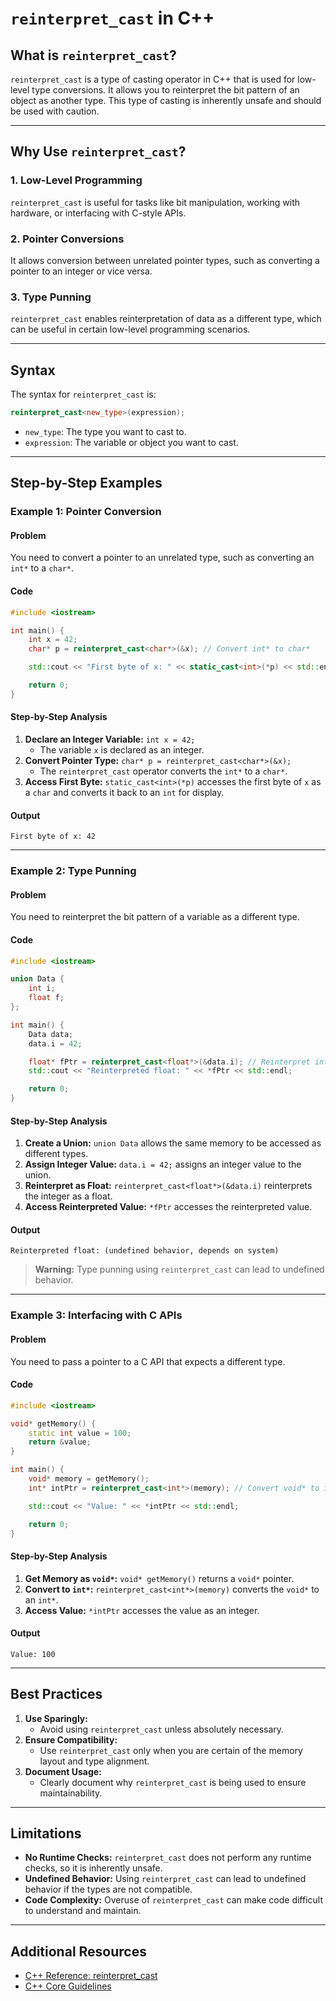 # `reinterpret_cast` in C++

## What is `reinterpret_cast`?

`reinterpret_cast` is a type of casting operator in C++ that is used for low-level type conversions. It allows you to reinterpret the bit pattern of an object as another type. This type of casting is inherently unsafe and should be used with caution.

---

## Why Use `reinterpret_cast`?

### 1. Low-Level Programming
`reinterpret_cast` is useful for tasks like bit manipulation, working with hardware, or interfacing with C-style APIs.

### 2. Pointer Conversions
It allows conversion between unrelated pointer types, such as converting a pointer to an integer or vice versa.

### 3. Type Punning
`reinterpret_cast` enables reinterpretation of data as a different type, which can be useful in certain low-level programming scenarios.

---

## Syntax

The syntax for `reinterpret_cast` is:

```cpp
reinterpret_cast<new_type>(expression);
```

- `new_type`: The type you want to cast to.
- `expression`: The variable or object you want to cast.

---

## Step-by-Step Examples

### Example 1: Pointer Conversion

#### Problem
You need to convert a pointer to an unrelated type, such as converting an `int*` to a `char*`.

#### Code
```cpp
#include <iostream>

int main() {
    int x = 42;
    char* p = reinterpret_cast<char*>(&x); // Convert int* to char*

    std::cout << "First byte of x: " << static_cast<int>(*p) << std::endl;

    return 0;
}
```

#### Step-by-Step Analysis
1. **Declare an Integer Variable:** `int x = 42;`
   - The variable `x` is declared as an integer.
2. **Convert Pointer Type:** `char* p = reinterpret_cast<char*>(&x);`
   - The `reinterpret_cast` operator converts the `int*` to a `char*`.
3. **Access First Byte:** `static_cast<int>(*p)` accesses the first byte of `x` as a `char` and converts it back to an `int` for display.

#### Output
```
First byte of x: 42
```

---

### Example 2: Type Punning

#### Problem
You need to reinterpret the bit pattern of a variable as a different type.

#### Code
```cpp
#include <iostream>

union Data {
    int i;
    float f;
};

int main() {
    Data data;
    data.i = 42;

    float* fPtr = reinterpret_cast<float*>(&data.i); // Reinterpret int as float
    std::cout << "Reinterpreted float: " << *fPtr << std::endl;

    return 0;
}
```

#### Step-by-Step Analysis
1. **Create a Union:** `union Data` allows the same memory to be accessed as different types.
2. **Assign Integer Value:** `data.i = 42;` assigns an integer value to the union.
3. **Reinterpret as Float:** `reinterpret_cast<float*>(&data.i)` reinterprets the integer as a float.
4. **Access Reinterpreted Value:** `*fPtr` accesses the reinterpreted value.

#### Output
```
Reinterpreted float: (undefined behavior, depends on system)
```

> **Warning:** Type punning using `reinterpret_cast` can lead to undefined behavior.

---

### Example 3: Interfacing with C APIs

#### Problem
You need to pass a pointer to a C API that expects a different type.

#### Code
```cpp
#include <iostream>

void* getMemory() {
    static int value = 100;
    return &value;
}

int main() {
    void* memory = getMemory();
    int* intPtr = reinterpret_cast<int*>(memory); // Convert void* to int*

    std::cout << "Value: " << *intPtr << std::endl;

    return 0;
}
```

#### Step-by-Step Analysis
1. **Get Memory as `void*`:** `void* getMemory()` returns a `void*` pointer.
2. **Convert to `int*`:** `reinterpret_cast<int*>(memory)` converts the `void*` to an `int*`.
3. **Access Value:** `*intPtr` accesses the value as an integer.

#### Output
```
Value: 100
```

---

## Best Practices

1. **Use Sparingly:**
   - Avoid using `reinterpret_cast` unless absolutely necessary.
2. **Ensure Compatibility:**
   - Use `reinterpret_cast` only when you are certain of the memory layout and type alignment.
3. **Document Usage:**
   - Clearly document why `reinterpret_cast` is being used to ensure maintainability.

---

## Limitations

- **No Runtime Checks:** `reinterpret_cast` does not perform any runtime checks, so it is inherently unsafe.
- **Undefined Behavior:** Using `reinterpret_cast` can lead to undefined behavior if the types are not compatible.
- **Code Complexity:** Overuse of `reinterpret_cast` can make code difficult to understand and maintain.

---

## Additional Resources

- [C++ Reference: reinterpret_cast](https://en.cppreference.com/w/cpp/language/reinterpret_cast)
- [C++ Core Guidelines](https://isocpp.github.io/CppCoreGuidelines/CppCoreGuidelines)